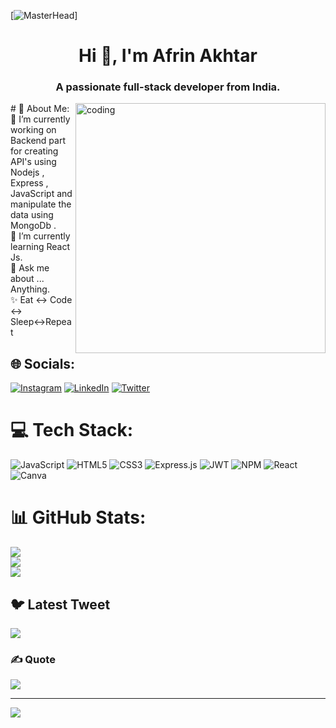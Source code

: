 [![MasterHead](https://cdn.neowin.com/news/images/uploaded/2021/04/1619644762_github-desktop_story.jpg)]


<h1 align="center">Hi 👋, I'm Afrin Akhtar</h1>
<h3 align="center">A passionate full-stack developer from India.</h3>
<img align="right" alt ="coding" width="400" src="https://media.tenor.com/2nKSTDDekOgAAAAC/coding-kira.gif">  
# 💫 About Me:
🔭 I’m currently working on Backend part for creating API's using Nodejs , Express , JavaScript and manipulate the data using MongoDb .<br>🌱 I’m currently learning React Js.<br>💬 Ask me about ... Anything.<br>✨ Eat ↔️ Code ↔️ Sleep↔️Repeat


## 🌐 Socials:
[![Instagram](https://img.shields.io/badge/Instagram-%23E4405F.svg?logo=Instagram&logoColor=white)](https://instagram.com/_afrinakhtar) [![LinkedIn](https://img.shields.io/badge/LinkedIn-%230077B5.svg?logo=linkedin&logoColor=white)](https://linkedin.com/in/afrin-akhtar-b36a011b1) [![Twitter](https://img.shields.io/badge/Twitter-%231DA1F2.svg?logo=Twitter&logoColor=white)](https://twitter.com/afrinakhtar8) 

# 💻 Tech Stack:
![JavaScript](https://img.shields.io/badge/javascript-%23323330.svg?style=for-the-badge&logo=javascript&logoColor=%23F7DF1E) ![HTML5](https://img.shields.io/badge/html5-%23E34F26.svg?style=for-the-badge&logo=html5&logoColor=white) ![CSS3](https://img.shields.io/badge/css3-%231572B6.svg?style=for-the-badge&logo=css3&logoColor=white) ![Express.js](https://img.shields.io/badge/express.js-%23404d59.svg?style=for-the-badge&logo=express&logoColor=%2361DAFB) ![JWT](https://img.shields.io/badge/JWT-black?style=for-the-badge&logo=JSON%20web%20tokens) ![NPM](https://img.shields.io/badge/NPM-%23000000.svg?style=for-the-badge&logo=npm&logoColor=white) ![React](https://img.shields.io/badge/react-%2320232a.svg?style=for-the-badge&logo=react&logoColor=%2361DAFB) ![Canva](https://img.shields.io/badge/Canva-%2300C4CC.svg?style=for-the-badge&logo=Canva&logoColor=white)
# 📊 GitHub Stats:
![](https://github-readme-stats.vercel.app/api?username=afrin786akhtar&theme=dark&hide_border=false&include_all_commits=false&count_private=false)<br/>
![](https://github-readme-streak-stats.herokuapp.com/?user=afrin786akhtar&theme=dark&hide_border=false)<br/>
![](https://github-readme-stats.vercel.app/api/top-langs/?username=afrin786akhtar&theme=dark&hide_border=false&include_all_commits=false&count_private=false&layout=compact)

## 🐦 Latest Tweet
[![](https://gtce.itsvg.in/api?username=afrinakhtar8)](https://github.com/VishwaGauravIn/github-twitter-card-embed)

### ✍️ Quote
![](https://quotes-github-readme.vercel.app/api?type=horizontal&theme=radical)

---
[![](https://visitcount.itsvg.in/api?id=afrin786akhtar&icon=8&color=1)](https://visitcount.itsvg.in)

<!-- Proudly created with GPRM ( https://gprm.itsvg.in ) -->
